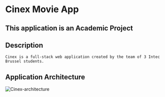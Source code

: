 # Cinex Movie App

## This application is an Academic Project

## Description
`Cinex is a full-stack web application created by the team of 3 Intec Brussel students.  `

## Application Architecture
![Cinex-architecture](https://github.com/vladyslavpustovit/Team_NetflixApp_Frontend-React/assets/125351780/02c0a59e-c36f-4400-add1-ddd80431be8a)
